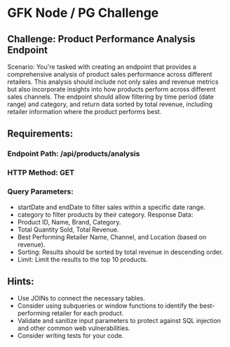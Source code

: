# GFK Node / PG Challenge

## Challenge: Product Performance Analysis Endpoint

Scenario: You're tasked with creating an endpoint that provides a comprehensive analysis of product sales performance across different retailers. This analysis should include not only sales and revenue metrics but also incorporate insights into how products perform across different sales channels. The endpoint should allow filtering by time period (date range) and category, and return data sorted by total revenue, including retailer information where the product performs best.

## Requirements:

### Endpoint Path: /api/products/analysis
### HTTP Method: GET
### Query Parameters:
- startDate and endDate to filter sales within a specific date range.
- category to filter products by their category.
Response Data:
- Product ID, Name, Brand, Category.
- Total Quantity Sold, Total Revenue.
- Best Performing Retailer Name, Channel, and Location (based on revenue).
- Sorting: Results should be sorted by total revenue in descending order.
- Limit: Limit the results to the top 10 products.

## Hints:

- Use JOINs to connect the necessary tables.
- Consider using subqueries or window functions to identify the best-performing retailer for each product.
- Validate and sanitize input parameters to protect against SQL injection and other common web vulnerabilities.
- Consider writing tests for your code.
